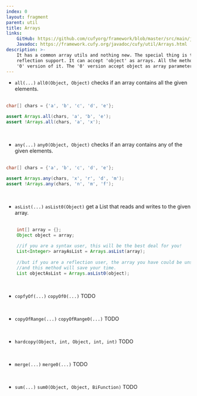```yaml
---
index: 0
layout: fragment
parent: util
title: Arrays
links:
    GitHub: https://github.com/cufyorg/framework/blob/master/src/main/java/cufy/util/Arrays.java
    Javadoc: https://framework.cufy.org/javadoc/cufy/util/Arrays.html
description: >-
    It has a common array utils and nothing new. The special thing is the
    reflection support. It can accept 'object' as arrays. All the methods have 
    '0' version of it. The '0' version accept object as array parameter.
---
```


- `all(...)` `all0(Object, Object)` checks if an array contains all the given elements.
<br><br>
```java 
char[] chars = {'a', 'b', 'c', 'd', 'e'};

assert Arrays.all(chars, 'a', 'b', 'e');
assert !Arrays.all(chars, 'a', 'x');
```
<br>

- `any(...)` `any0(Object, Object)` checks if an array contains any of the given elements.
<br><br>
```java 
char[] chars = {'a', 'b', 'c', 'd', 'e'};

assert Arrays.any(chars, 'x', 'r', 'd', 'm');
assert !Arrays.any(chars, 'n', 'm', 'f');
```
<br>

- `asList(...)` `asList0(Object)` get a List that reads and writes to the given array.
<br><br>
```java 
    int[] array = {};
    Object object = array;
    
    //if you are a syntax user, this will be the best deal for you!
    List<Integer> arrayAsList = Arrays.asList(array);
    
    //but if you are a reflection user, the array you have could be unsigned
    //and this method will save your time. 
    List objectAsList = Arrays.asList0(object);
```
<br>

- `copfyOf(...)` `copyOf0(...)` TODO
<br>

- `copyOfRange(...)` `copyOfRange0(...)` TODO
<br>

- `hardcopy(Object, int, Object, int, int)` TODO
<br>

- `merge(...)` `merge0(...)` TODO
<br>

- `sum(...)` `sum0(Object, Object, BiFunction)` TODO